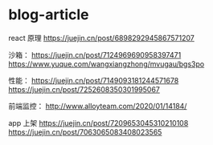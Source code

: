 # blog-article

react 原理
<https://juejin.cn/post/6898292945867571207>

沙箱：
<https://juejin.cn/post/7124969690958397471>
<https://www.yuque.com/wangxiangzhong/mvugau/bgs3po>

性能：
<https://juejin.cn/post/7149093181244571678>
<https://juejin.cn/post/7252608350301995067>

前端监控：
<http://www.alloyteam.com/2020/01/14184/>

app 上架
<https://juejin.cn/post/7209653045310210108>
<https://juejin.cn/post/7063065083408023565>

